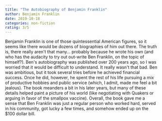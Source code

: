```yaml
---
title: "The Autobiography of Benjamin Franklin"
author: Benjamin Franklin
date: 2019-10-18
categories: non-fiction
rating: 3/5
---
```


Benjamin Franklin is one of those quintessential American figures, so it seems like there would be dozens of biographies of him out there. The truth is, there really aren't that many... probably because he wrote his own (and who has the audacity to try out out-write Ben Franklin, on the topic of himself?). Ben's autobiography was published over 200 years ago, so I was worried that it would be difficult to understand. It really wasn't that bad. Ben was ambitious, but it took several tries before he achieved financial success. Once he did, however, he spent the rest of his life pursuing a mix of productive hobbies and public service (which, I admit, made me feel a bit jealous). The book meanders a bit in his later years, but many of these details helped paint a picture of his world (like negotiating with Quakers or arguing in favor of the smallpox vaccine). Overall, the book gave me a sense that Ben Franklin was just a regular person who worked hard, served in his community, got lucky a few times, and somehow ended up on the $100 dollar bill.
